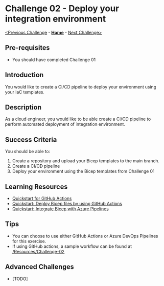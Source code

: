 # Challenge 02 - Deploy your integration environment


[<Previous Challenge](./Challenge-01.md) - **[Home](../readme.md)** - [Next Challenge>](./Challenge-03.md)

## Pre-requisites

- You should have completed Challenge 01

## Introduction

You would like to create a CI/CD pipeline to deploy your environment using your IaC templates. 

## Description
As a cloud engineer, you would like to be able create a CI/CD pipeline to perform automated deployment of integration environment.

## Success Criteria

You should be able to:
1. Create a repository and upload your Bicep templates to the main branch.
1. Create a CI/CD pipeline
1. Deploy your environment using the Bicep templates from Challenge 01


## Learning Resources

- [Quickstart for GitHub Actions](https://docs.github.com/en/actions/quickstart)
- [Quickstart: Deploy Bicep files by using GitHub Actions](https://docs.microsoft.com/en-us/azure/azure-resource-manager/bicep/deploy-github-actions?tabs=CLI)
- [Quickstart: Integrate Bicep with Azure Pipelines](https://docs.microsoft.com/en-us/azure/azure-resource-manager/bicep/add-template-to-azure-pipelines?tabs=CLI)


## Tips
- You can choose to use either GitHub Actions or Azure DevOps Pipelines for this exercise.
- If using GitHub actions, a sample workflow can be found at [/Resources/Challenge-02](./Resources/Challenge-02)

## Advanced Challenges
- [TODO]
